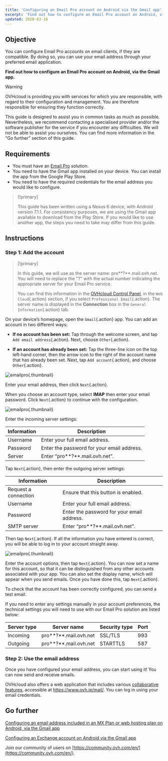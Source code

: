 ```yaml
---
title: 'Configuring an Email Pro account on Android via the Gmail app'
excerpt: 'Find out how to configure an Email Pro account on Android, via the Gmail app'
updated: 2020-03-18
---
```


## Objective

You can configure Email Pro accounts on email clients, if they are compatible. By doing so, you can use your email address through your preferred email application.

**Find out how to configure an Email Pro account on Android, via the Gmail app.**

> [!warning]
>OVHcloud is providing you with services for which you are responsible, with regard to their configuration and management. You are therefore responsible for ensuring they function correctly.
>
>This guide is designed to assist you in common tasks as much as possible. Nevertheless, we recommend contacting a specialised provider and/or the software publisher for the service if you encounter any difficulties. We will not be able to assist you ourselves. You can find more information in the “Go further” section of this guide.
>

## Requirements

- You must have an [Email Pro](https://www.ovhcloud.com/en-ie/emails/email-pro/) solution.
- You need to have the Gmail app installed on your device. You can install the app from the Google Play Store.
- You need to have the required credentials for the email address you would like to configure.

> [!primary]
>
> This guide has been written using a Nexus 6 device, with Android version 7.1.1. For consistency purposes, we are using the Gmail app available to download from the Play Store. If you would like to use another app, the steps you need to take may differ from this guide.
>

## Instructions

### Step 1: Add the account

> [!primary]
>
> In this guide, we will use as the server name: pro**?**.mail.ovh.net. You will need to replace the "?" with the actual number indicating the appropriate server for your Email Pro service.
> 
> You can find this information in the [OVHcloud Control Panel](https://www.ovh.com/auth/?action=gotomanager&from=https://www.ovh.ie/&ovhSubsidiary=ie), in the `Web Cloud`{.action} section, if you select `Professional Email`{.action}. The server name is displayed in the **Connection** box in the `General Information`{.action} tab.
>

On your device’s homepage, open the `Gmail`{.action} app. You can add an account in two different ways:

- **If no account has been set:** Tap through the welcome screen, and tap `Add email address`{.action}. Next, choose `Other`{.action}. 

- **If an account has already been set:** Tap the three-line icon on the top left-hand corner, then the arrow icon to the right of the account name that has already been set. Next, tap `Add account`{.action}, and choose `Other`{.action}. 

![emailpro](configuration-email-pro-gmail-application-android-step1.png){.thumbnail}

Enter your email address, then click `Next`{.action}.

When you choose an account type, select **IMAP** then enter your email password. Click `Next`{.action} to continue with the configuration.

![emailpro](configuration-email-pro-gmail-application-android-step2.png){.thumbnail}

Enter the incoming server settings:

|Information|Description| 
|---|---| 
|Username|Enter your full email address.|  
|Password|Enter the password for your email address.|
|Server|Enter “pro**?**.mail.ovh.net”.|

Tap `Next`{.action}, then enter the outgoing server settings:

|Information|Description| 
|---|---| 
|Request a connection|Ensure that this button is enabled.|
|Username|Enter your full email address.|  
|Password|Enter the password for your email address.|
|SMTP server|Enter “pro**?**.mail.ovh.net”.|

Then tap `Next`{.action}. If all the information you have entered is correct, you will be able to log in to your account straight away.

![emailpro](configuration-email-pro-gmail-application-android-step3.png){.thumbnail}

Enter the account options, then tap `Next`{.action}. You can now set a name for this account, so that it can be distinguished from any other accounts associated with your app. You can also set the display name, which will appear when you send emails. Once you have done this, tap `Next`{.action}.

To check that the account has been correctly configured, you can send a test email.

If you need to enter any settings manually in your account preferences, the technical settings you will need to use with our Email Pro solution are listed below:

|Server type|Server name|Security type|Port|
|---|---|---|---|
|Incoming|pro**?**.mail.ovh.net|SSL/TLS|993|
|Outgoing|pro**?**.mail.ovh.net|STARTTLS|587|

### Step 2: Use the email address

Once you have configured your email address, you can start using it! You can now send and receive emails.

OVHcloud also offers a web application that includes various [collaborative features](https://www.ovhcloud.com/en-ie/emails/), accessible at <https://www.ovh.ie/mail/>. You can log in using your email credentials.

## Go further

[Configuring an email address included in an MX Plan or web hosting plan on Android, via the Gmail app](how_to_configure_android1.)

[Configuring an Exchange account on Android via the Gmail app](how_to_configure_android2.)

Join our community of users on [https://community.ovh.com/en/](https://community.ovh.com/en/).